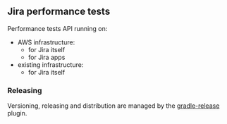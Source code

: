 ## Jira performance tests

Performance tests API running on:

  * AWS infrastructure:
    * for Jira itself
    * for Jira apps
  * existing infrastructure:
    * for Jira itself

### Releasing

Versioning, releasing and distribution are managed by the [gradle-release] plugin.

[gradle-release]: https://bitbucket.org/atlassian/gradle-release/src/release-0.0.2/README.md
